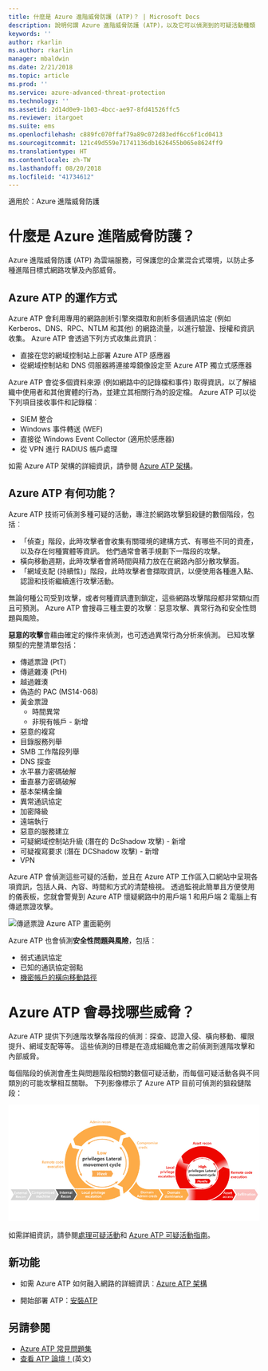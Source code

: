 ```yaml
---
title: 什麼是 Azure 進階威脅防護 (ATP)？ | Microsoft Docs
description: 說明何謂 Azure 進階威脅防護 (ATP)，以及它可以偵測到的可疑活動種類
keywords: ''
author: rkarlin
ms.author: rkarlin
manager: mbaldwin
ms.date: 2/21/2018
ms.topic: article
ms.prod: ''
ms.service: azure-advanced-threat-protection
ms.technology: ''
ms.assetid: 2d14d0e9-1b03-4bcc-ae97-8fd41526ffc5
ms.reviewer: itargoet
ms.suite: ems
ms.openlocfilehash: c889fc070ffaf79a89c072d83edf6cc6f1cd0413
ms.sourcegitcommit: 121c49d559e71741136db1626455b065e8624ff9
ms.translationtype: HT
ms.contentlocale: zh-TW
ms.lasthandoff: 08/20/2018
ms.locfileid: "41734612"
---
```

適用於：Azure 進階威脅防護


# <a name="what-is-azure-advanced-threat-protection"></a>什麼是 Azure 進階威脅防護？
Azure 進階威脅防護 (ATP) 為雲端服務，可保護您的企業混合式環境，以防止多種進階目標式網路攻擊及內部威脅。

## <a name="how-azure-atp-works"></a>Azure ATP 的運作方式

Azure ATP 會利用專用的網路剖析引擎來擷取和剖析多個通訊協定 (例如 Kerberos、DNS、RPC、NTLM 和其他) 的網路流量，以進行驗證、授權和資訊收集。 Azure ATP 會透過下列方式收集此資訊：

-   直接在您的網域控制站上部署 Azure ATP 感應器
-   從網域控制站和 DNS 伺服器將連接埠鏡像設定至 Azure ATP 獨立式感應器

Azure ATP 會從多個資料來源 (例如網路中的記錄檔和事件) 取得資訊，以了解組織中使用者和其他實體的行為，並建立其相關行為的設定檔。
Azure ATP 可以從下列項目接收事件和記錄檔︰

-   SIEM 整合
-   Windows 事件轉送 (WEF)
-   直接從 Windows Event Collector (適用於感應器)
-   從 VPN 進行 RADIUS 帳戶處理


如需 Azure ATP 架構的詳細資訊，請參閱 [Azure ATP 架構](atp-architecture.md)。

## <a name="what-does-azure-atp-do"></a>Azure ATP 有何功能？

Azure ATP 技術可偵測多種可疑的活動，專注於網路攻擊狙殺鏈的數個階段，包括︰

-   「偵查」階段，此時攻擊者會收集有關環境的建構方式、有哪些不同的資產，以及存在何種實體等資訊。 他們通常會著手規劃下一階段的攻擊。
-   橫向移動週期，此時攻擊者會將時間與精力放在在網路內部分散攻擊面。
-   「網域支配 (持續性)」階段，此時攻擊者會擷取資訊，以便使用各種進入點、認證和技術繼續進行攻擊活動。 

無論何種公司受到攻擊，或者何種資訊遭到鎖定，這些網路攻擊階段都非常類似而且可預測。
Azure ATP 會搜尋三種主要的攻擊︰惡意攻擊、異常行為和安全性問題與風險。

**惡意的攻擊**會藉由確定的條件來偵測，也可透過異常行為分析來偵測。 已知攻擊類型的完整清單包括：

-   傳遞票證 (PtT)
-   傳遞雜湊 (PtH)
-   越過雜湊
-   偽造的 PAC (MS14-068)
-   黃金票證
    -   時間異常
    -   非現有帳戶 - 新增
-   惡意的複寫
-   目錄服務列舉
-   SMB 工作階段列舉
-   DNS 探查
-   水平暴力密碼破解 
-   垂直暴力密碼破解
-   基本架構金鑰
-   異常通訊協定
-   加密降級
-   遠端執行
-   惡意的服務建立
-   可疑網域控制站升級 (潛在的 DcShadow 攻擊) - 新增
-   可疑複寫要求 (潛在 DCShadow 攻擊) - 新增
-   VPN 


Azure ATP 會偵測這些可疑的活動，並且在 Azure ATP 工作區入口網站中呈現各項資訊，包括人員、內容、時間和方式的清楚檢視。 透過監視此簡單且方便使用的儀表板，您就會警覺到 Azure ATP 懷疑網路中的用戶端 1 和用戶端 2 電腦上有傳遞票證攻擊。

 ![傳遞票證 Azure ATP 畫面範例](media/pass-the-ticket-sa.png)


Azure ATP 也會偵測**安全性問題與風險**，包括︰

-   弱式通訊協定
-   已知的通訊協定弱點
-   [機密帳戶的橫向移動路徑](use-case-lateral-movement-path.md)

# <a name="what-threats-does-azure-atp-look-for"></a>Azure ATP 會尋找哪些威脅？

Azure ATP 提供下列進階攻擊各階段的偵測︰探查、認證入侵、橫向移動、權限提升、網域支配等等。 這些偵測的目標是在造成組織危害之前偵測到進階攻擊和內部威脅。

每個階段的偵測會產生與問題階段相關的數個可疑活動，而每個可疑活動各與不同類別的可能攻擊相互關聯。
下列影像標示了 Azure ATP 目前可偵測的狙殺鏈階段：

![Azure ATP 著重在攻擊狙殺鏈中的橫向活動](media/attack-kill-chain-small.jpg)


如需詳細資訊，請參閱[處理可疑活動](working-with-suspicious-activities.md)和 [Azure ATP 可疑活動指南](suspicious-activity-guide.md)。

## <a name="whats-next"></a>新功能

-   如需 Azure ATP 如何融入網路的詳細資訊︰[Azure ATP 架構](atp-architecture.md)

-   開始部署 ATP：[安裝ATP](install-atp-step1.md)


## <a name="see-also"></a>另請參閱
- [Azure ATP 常見問題集](atp-technical-faq.md)
- [查看 ATP 論壇！](https://aka.ms/azureatpcommunity)\(英文\)